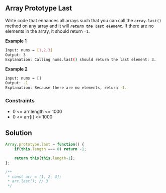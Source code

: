 
## Array Prototype Last

Write code that enhances all arrays such that you can call the ```array.last()``` method on any array and it will ***```return the last element```***. If there are no elements in the array, it should return ```-1```.
 

 


 

**Example 1**
```bash
Input: nums = [1,2,3]
Output: 3
Explanation: Calling nums.last() should return the last element: 3.
```

**Example 2**
```bash
Input: nums = []
Output: -1
Explanation: Because there are no elements, return -1.
```

### Constraints
- 0 <= arr.length <= 1000
- 0 <= arr[i] <= 1000

## Solution

```javascript
Array.prototype.last = function() {
    if(this.length === 0) return -1;

    return this[this.length-1];
};

/**
 * const arr = [1, 2, 3];
 * arr.last(); // 3
 */
```
